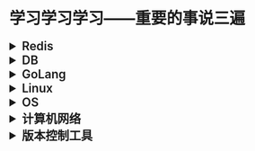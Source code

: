 # 学习学习学习——重要的事说三遍

<details>
<summary style="font-size: 1.5em;font-weight: 600;">Redis</summary>
<ul>
    <li><a href="./Redis/1-Redis数据类型和相关底层数据结构.md">Redis-数据类型和相关底层数据结构</a></li>
    <li><a href="./Redis/2-Redis数据库持久化.md">Redis-数据库持久化</a></li>
    <li><a href="./Redis/3-Redis复制.md">Redis-复制</a></li>
    <li><a href="./Redis/Redis面试题收集.md">Redis面试题收集</a></li>
</ul>
</details>
<details>
<summary style="font-size: 1.5em;font-weight: 600;">DB</summary>
<ul>
    <li><a href="./DB/MySQL面试题收集.md">MySQL面试题收集</a></li>
    <li><a href="./DB/MySQL面试题收集1.md">MySQL面试题收集1</a></li>
</ul>
</details>
<details>
<summary style="font-size: 1.5em;font-weight: 600;">GoLang</summary>
<ul>
    <li><a href="./GoLang/GoLang-addressable.md">GoLang-addressable</a></li>
    <li><a href="./GoLang/GoLang面试题收集.md">GoLang面试题收集</a></li>
    <li><a href="./GoLang/GoLang面试题收集-Golang新手可能会踩的50个坑.md">Golang新手可能会踩的50个坑</a></li>
</ul>
</details>
<details>
<summary style="font-size: 1.5em;font-weight: 600;">Linux</summary>
<ul>
    <li><a href="./Linux/Linux面试题收集.md">Linux面试题收集</a></li>
    <li><a href="./Linux/Shell脚本面试题收集.md">Shell脚本面试题收集</a></li>
</ul>
</details>
<details>
<summary style="font-size: 1.5em;font-weight: 600;">OS</summary>
<ul>
    <li><a href="./OS/os面试题收集.md">os面试题收集</a></li>
</ul>
</details>
<details>
<summary style="font-size: 1.5em;font-weight: 600;">计算机网络</summary>
<ul>
    <li><a href="./ComputerNetWork/计算机网络面试题收集.md">计算机网络面试题收集</a></li>
</ul>
</details>
<details>
<summary style="font-size: 1.5em;font-weight: 600;">版本控制工具</summary>
<ul>
    <li><a href="./VersionControlTools/版本控制工具相关内容.md">版本控制工具相关内容</a></li>
</ul>
</details>
